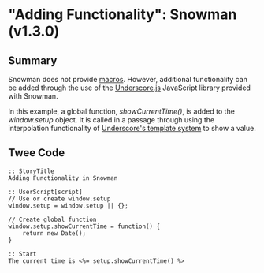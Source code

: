 # "Adding Functionality": Snowman (v1.3.0)

## Summary

Snowman does not provide [macros](../../terms/terms_macros.md). However, additional functionality can be added through the use of the [Underscore.js](https://underscorejs.org/) JavaScript library provided with Snowman.

In this example, a global function, *showCurrentTime()*, is added to the *window.setup* object. It is called in a passage through using the interpolation functionality of [Underscore's template system](https://underscorejs.org/#template) to show a value.

## Twee Code

```
:: StoryTitle
Adding Functionality in Snowman

:: UserScript[script]
// Use or create window.setup
window.setup = window.setup || {};

// Create global function
window.setup.showCurrentTime = function() {
	return new Date();
}

:: Start
The current time is <%= setup.showCurrentTime() %>

```
